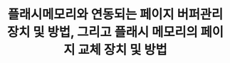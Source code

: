 ---
layout: publication-single
title: 플래시메모리와 연동되는 페이지 버퍼관리 장치 및 방법, 그리고 플래시 메모리의 페이지 교체 장치 및 방법
name: 대한민국 2008년 7월, 등록번호 10-0941382
first-author: 차재혁
co-authors: 강수용, 윤경훈, 박성민, 이선복
during: 2008년 7월
location: 대한민국
impactfactor: 
doi: 
note: 
categories: 
 - Flash Memory and Non-Volatile RAM
tag: 
 - Patents
---